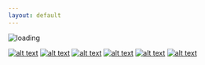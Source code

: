 ```yaml
---
layout: default
---
```

![loading](https://user-images.githubusercontent.com/29679899/101273462-95d53500-3763-11eb-8e60-f4ae1ac667d1.gif)
<!-- display the social media buttons in README -->

[![alt text][1.1]][1]
[![alt text][2.1]][2]
[![alt text][3.1]][3]
[![alt text][4.1]][4]
[![alt text][5.1]][5]
[![alt text][6.1]][6]


<!-- links to social media icons -->

<!-- icons with padding -->

[1.1]: http://i.imgur.com/z39EL14.png (github icon with padding) 
[2.1]: http://i.imgur.com/UuyeQZs.png (twitter icon with padding) 
[3.1]: http://i.imgur.com/0gXuG0N.png (linkedin icon with padding)
[4.1]: http://i.imgur.com/K2eLVPp.png (soundcloud icon with padding)
[5.1]: http://i.imgur.com/K2eLVPp.png (soundcloud icon with padding)
[6.1]: http://i.imgur.com/FmiRizP.png (youtube icon with padding)


<!-- links to social media accounts -->

[1]: http://www.github.com/christianThardy
[2]: http://www.twitter.com/hollyhval
[3]: https://www.linkedin.com/in/christianth-to/
[4]: http://www.soundcloud.com/hollyhval
[5]: http://www.soundcloud.com/aldousband
[6]: https://www.youtube.com/playlist?list=PLvRxqNCqbSYEB6H1V4ZJtrRtta5nhkhdL
